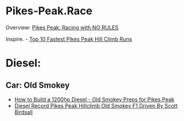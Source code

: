 # Pikes-Peak.Race
Overview: [Pikes Peak: Racing with NO RULES](https://youtu.be/omkBKUpGVLk)

Inspire. - [Top 10 Fastest Pikes Peak Hill Climb Runs](https://youtu.be/JgVVqo0YhzI)

# Diesel:
## Car: Old Smokey
- [How to Build a 1200hp Diesel - Old Smokey Preps for Pikes Peak](https://youtu.be/OQg0VDLX3Kk)
- [Diesel Record Pikes Peak Hillclimb Old Smokey F1 Driven By Scott Birdsall](https://youtu.be/_IWilpufZYQ)
